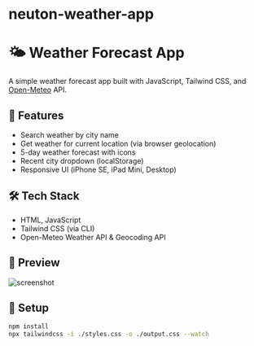 # neuton-weather-app
# 🌤 Weather Forecast App

A simple weather forecast app built with JavaScript, Tailwind CSS, and [Open-Meteo](https://open-meteo.com/) API.

## 🚀 Features

- Search weather by city name
- Get weather for current location (via browser geolocation)
- 5-day weather forecast with icons
- Recent city dropdown (localStorage)
- Responsive UI (iPhone SE, iPad Mini, Desktop)

## 🛠 Tech Stack

- HTML, JavaScript
- Tailwind CSS (via CLI)
- Open-Meteo Weather API & Geocoding API

## 📸 Preview

![screenshot](./screenshot.png)

## 🔧 Setup

```bash
npm install
npx tailwindcss -i ./styles.css -o ./output.css --watch
